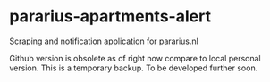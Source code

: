 # pararius-apartments-alert
Scraping and notification application for pararius.nl

Github version is obsolete as of right now compare to local personal version. This is a temporary backup. To be developed further soon.

